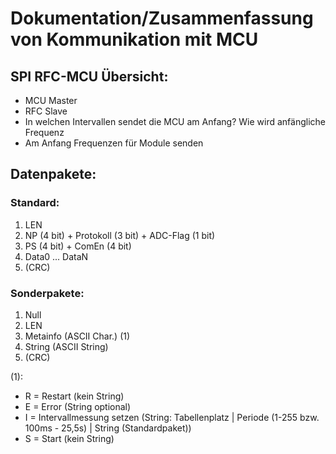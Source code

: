 # Dokumentation/Zusammenfassung von Kommunikation mit MCU

## SPI RFC-MCU Übersicht:
- MCU Master
- RFC Slave
- In welchen Intervallen sendet die MCU am Anfang? Wie wird anfängliche Frequenz 
- Am Anfang Frequenzen für Module senden

## Datenpakete:
### Standard:
1. LEN
2. NP (4 bit) + Protokoll (3 bit) + ADC-Flag (1 bit)
3. PS (4 bit) + ComEn (4 bit)
4. Data0
   ...
   DataN
5. (CRC)
        
### Sonderpakete:
1. Null
2. LEN
3. Metainfo (ASCII Char.) (1)
4. String (ASCII String)
5. (CRC)
        
        
        
        
(1): 
- R = Restart (kein String)
- E = Error (String optional)
- I = Intervallmessung setzen (String: Tabellenplatz | Periode (1-255 bzw. 100ms - 25,5s) | String (Standardpaket))
- S = Start (kein String)

